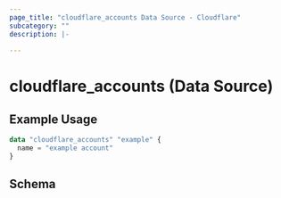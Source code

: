 ```yaml
---
page_title: "cloudflare_accounts Data Source - Cloudflare"
subcategory: ""
description: |-
  
---
```


# cloudflare_accounts (Data Source)



## Example Usage

```terraform
data "cloudflare_accounts" "example" {
  name = "example account"
}
```
<!-- schema generated by tfplugindocs -->
## Schema


